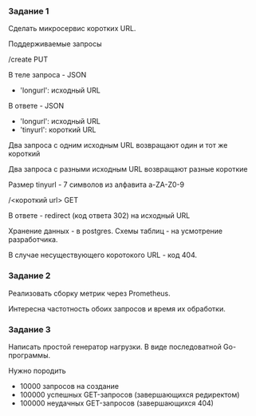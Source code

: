 
### Задание 1

Сделать микросервис коротких URL.

Поддерживаемые запросы

/create PUT

В теле запроса - JSON

* 'longurl': исходный URL


В ответе - JSON

* 'longurl': исходный URL
* 'tinyurl': короткий URL

Два запроса с одним исходным URL возвращают один и тот же короткий

Два запроса с разными исходным URL возвращают разные короткие

Размер tinyurl - 7 символов из алфавита a-ZA-Z0-9

/<короткий url> GET

В ответе - redirect (код ответа 302) на исходный URL

Хранение данных - в postgres. Схемы таблиц - на усмотрение разработчика.

В случае несуществующего коротокого URL - код 404.

### Задание 2

Реализовать сборку метрик через Prometheus.

Интересна частотность обоих запросов и время их обработки.

### Задание 3

Написать простой генератор нагрузки.
В виде последоватной Go-программы.

Нужно породить
* 10000 запросов на создание
* 100000 успешных GET-запросов (завершающихся редиректом)
* 100000 неудачных GET-запросов (завершающихся 404)
